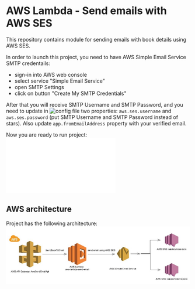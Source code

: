 # AWS Lambda - Send emails with AWS SES

This repository contains module for sending emails with book details using AWS SES.

In order to launch this project, you need to have AWS Simple Email Service SMTP credentails:
 - sign-in into AWS web console
 - select service "Simple Email Service"
 - open SMTP Settings
 - click on button "Create My SMTP Credentials"

After that you will receive SMTP Username and SMTP Password, and you need to update in
![config file](src/main/resources/config/config.properties) two properties: `aws.ses.username` and `aws.ses.password` 
(put SMTP Username and SMTP Password instead of stars). Also update `app.fromEmailAddress` property with your verified email.
 
Now you are ready to run project: ![EmailSenderRunner class](src/main/java/com/sarzhv/lambda/sendemail/EmailSenderRunner.java)
  

## AWS architecture

Project has the following architecture:
![AWS Lambda Send Email architecture](img/aws-lambda-send-email.jpg)

